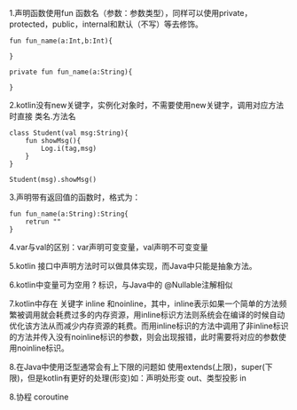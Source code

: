 1.声明函数使用fun 函数名（参数：参数类型），同样可以使用private，protected，public，internal和默认（不写）等去修饰。

```
fun fun_name(a:Int,b:Int){
    
}

private fun fun_name(a:String){
    
}
```


2.kotlin没有new关键字，实例化对象时，不需要使用new关键字，调用对应方法时直接 类名.方法名

```
class Student(val msg:String){
    fun showMsg(){
        Log.i(tag,msg)
    }
}

Student(msg).showMsg()
```


3.声明带有返回值的函数时，格式为：

```
fun fun_name(a:String):String{
    retrun ""
}
```

4.var与val的区别：var声明可变变量，val声明不可变变量

5.kotlin 接口中声明方法时可以做具体实现，而Java中只能是抽象方法。

6.kotlin中变量可为空用 ? 标识，与Java中的 @Nullable注解相似

7.kotlin中存在 关键字 inline 和noinline，其中，inline表示如果一个简单的方法频繁被调用就会耗费过多的内存资源，用inline标识方法则系统会在编译的时候自动优化该方法从而减少内存资源的耗费。而用inline标识的方法中调用了非inline标识的方法并传入没有noinline标识的参数，则会出现报错，此时需要将对应的参数使用noinline标识。

8.在Java中使用泛型通常会有上下限的问题如 使用extends(上限)，super(下限)，但是kotlin有更好的处理(形变)如：声明处形变 out、类型投影 in

8.协程 coroutine
